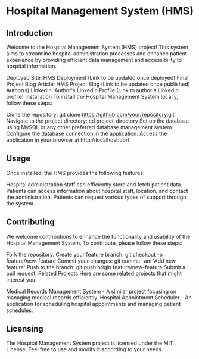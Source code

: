 # Hospital Management System (HMS)
## Introduction
Welcome to the Hospital Management System (HMS) project! This system aims to streamline hospital administration processes and enhance patient experience by providing efficient data management and accessibility to hospital information.

Deployed Site: HMS Deployment (Link to be updated once deployed)
Final Project Blog Article: HMS Project Blog (Link to be updated once published)
Author(s) LinkedIn: Author's LinkedIn Profile (Link to author's LinkedIn profile)
Installation
To install the Hospital Management System locally, follow these steps:

Clone the repository: git clone https://github.com/your/repository.git
Navigate to the project directory: cd project-directory
Set up the database using MySQL or any other preferred database management system.
Configure the database connection in the application.
Access the application in your browser at http://localhost:port

## Usage
Once installed, the HMS provides the following features:

Hospital administration staff can efficiently store and fetch patient data.
Patients can access information about hospital staff, location, and contact the administration.
Patients can request various types of support through the system.

## Contributing
We welcome contributions to enhance the functionality and usability of the Hospital Management System. To contribute, please follow these steps:

Fork the repository.
Create your feature branch: git checkout -b feature/new-feature
Commit your changes: git commit -am 'Add new feature'
Push to the branch: git push origin feature/new-feature
Submit a pull request.
Related Projects
Here are some related projects that might interest you:

Medical Records Management System - A similar project focusing on managing medical records efficiently.
Hospital Appointment Scheduler - An application for scheduling hospital appointments and managing patient schedules.

## Licensing
The Hospital Management System project is licensed under the MIT License. Feel free to use and modify it according to your needs.
